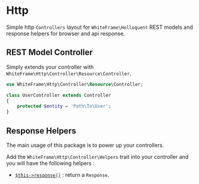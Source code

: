 # Http

Simple http `Controllers` layout for `WhiteFrame\Helloquent` REST models and response helpers for browser and api response.

## REST Model Controller

Simply extends your controller with `WhiteFrame\Http\Controller\Resource\Controller`.

```php
use WhiteFrame\Http\Controller\Resource\Controller;

class UserController extends Controller
{
    protected $entity = 'Path\To\User';
}
```

## Response Helpers

The main usage of this package is to power up your controllers.

Add the `WhiteFrame\Http\Controller\Helpers` trait into your controller and you will have the following helpers :

* [`$this->response()`](https://github.com/white-frame/http/wiki/Response) : return a `Response`.
